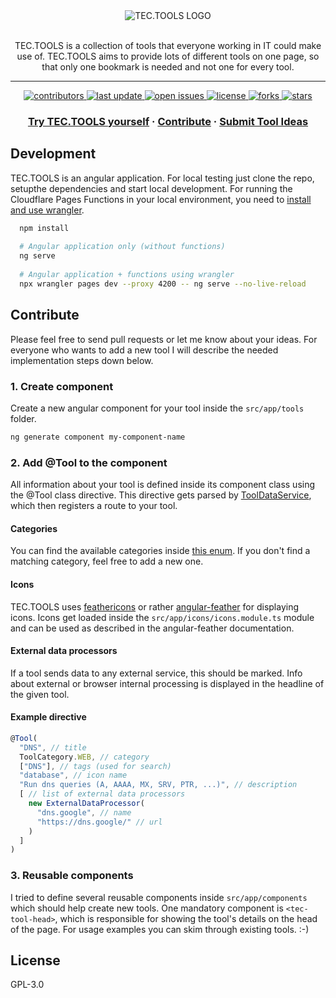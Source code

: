 <div align="center">
  <img src="https://raw.githubusercontent.com/ChillUpX/tectools/master/src/assets/header.png" alt="TEC.TOOLS LOGO"/> 
  <br />
  <br />
  <p>
    TEC.TOOLS is a collection of tools that everyone working in IT could make use of. TEC.TOOLS aims to
    provide lots of different tools on one page, so that only one bookmark is needed and not one for every tool.
  </p>  
  <hr />
  <!-- Badges -->
  <p>
    <a href="https://github.com/tectools/tectools/graphs/contributors">
      <img src="https://img.shields.io/github/contributors/tectools/tectools" alt="contributors" />
    </a>
    <a href="">
      <img src="https://img.shields.io/github/last-commit/tectools/tectools" alt="last update" />
    </a>
    <a href="https://github.com/tectools/tectools/issues/">
      <img src="https://img.shields.io/github/issues/tectools/tectools" alt="open issues" />
    </a>
    <a href="https://github.com/tectools/tectools/blob/master/LICENSE">
      <img src="https://img.shields.io/github/license/tectools/tectools.svg" alt="license" />
    </a>
    <a href="https://github.com/tectools/tectools/network/members">
      <img src="https://img.shields.io/github/forks/tectools/tectools?style=social" alt="forks" />
    </a>
    <a href="https://github.com/tectools/tectools/stargazers">
      <img src="https://img.shields.io/github/stars/tectools/tectools?style=social" alt="stars" />
    </a>
  </p>
  <h3>
    <a href="">Try TEC.TOOLS yourself</a><span> · </span>
    <a href="">Contribute</a><span> · </span>
    <a href="https://github.com/tectools/tectools/issues/new?assignees=&labels=idea&template=idea-template.md&title=%5BIDEA%5D">Submit Tool Ideas</a>
  </h3>
</div>

## Development
TEC.TOOLS is an angular application. For local testing just clone the repo, setupthe dependencies and start local development.
For running the Cloudflare Pages Functions in your local environment, you need to
[install and use wrangler](https://developers.cloudflare.com/pages/platform/functions/#develop-and-preview-locally).
```bash
  npm install
  
  # Angular application only (without functions)
  ng serve
  
  # Angular application + functions using wrangler
  npx wrangler pages dev --proxy 4200 -- ng serve --no-live-reload
```
## Contribute
Please feel free to send pull requests or let me know about your ideas. For everyone
who wants to add a new tool I will describe the needed implementation steps down below.
### 1. Create component
Create a new angular component for your tool inside the `src/app/tools` folder.
```bash
ng generate component my-component-name
```
### 2. Add @Tool to the component
All information about your tool is defined inside its component class using the @Tool class directive. This directive gets parsed by
[ToolDataService](https://github.com/ChillUpX/tectools/blob/master/src/app/services/tool-data.service.ts),
which then registers a route to your tool.
#### Categories
You can find the available categories inside [this enum](https://github.com/ChillUpX/tectools/blob/master/src/app/model/tool-category.ts). If you don't find a matching category, feel free to add a new one.
#### Icons
TEC.TOOLS uses [feathericons](https://feathericons.com/) or rather [angular-feather](https://www.npmjs.com/package/angular-feather) for displaying icons. Icons get loaded inside the `src/app/icons/icons.module.ts` module and can be used as described in the angular-feather documentation.
#### External data processors
If a tool sends data to any external service, this should be marked. Info about external or browser internal processing is displayed in the headline of the given tool.
#### Example directive
```typescript
@Tool(
  "DNS", // title
  ToolCategory.WEB, // category
  ["DNS"], // tags (used for search)
  "database", // icon name
  "Run dns queries (A, AAAA, MX, SRV, PTR, ...)", // description
  [ // list of external data processors
    new ExternalDataProcessor(
      "dns.google", // name
      "https://dns.google/" // url
    )
  ]
)
```

### 3. Reusable components
I tried to define several reusable components inside `src/app/components` which should help create new tools.
One mandatory component is `<tec-tool-head>`, which is responsible for showing the tool's details on the head of the page.
For usage examples you can skim through existing tools. :-)

## License
GPL-3.0
